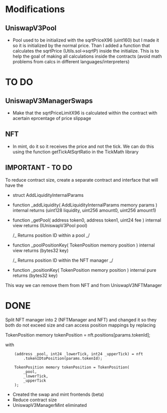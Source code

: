 # Modifications

## UniswapV3Pool

- Pool used to be initialized with the sqrtPriceX96 (uint160) but I made it so it is initialized by the normal price. Than I added a function that calculates the sqrtPrice (Utils.sol->sqrtP) inside the initialize. This is to help the goal of making all calculations inside the contracts (avoid math problems from calcs in different languages/interpreters)

# TO DO

## UniswapV3ManagerSwaps

- Make that the sqrtPriceLimitX96 is calculated within the contract with acertain eprcentage of price slippage

## NFT

- In mint, do it so it receives the price and not the tick. We can do this using the function getTickAtSqrtRatio in the TickMath library

## IMPORTANT - TO DO

To reduce contract size, create a separate contract and interface that will have the

- struct AddLiquidityInternalParams
- function \_addLiquidity(
  AddLiquidityInternalParams memory params
  ) internal returns (uint128 liquidity, uint256 amount0, uint256 amount1)

- function \_getPool(
  address token0,
  address token1,
  uint24 fee
  ) internal view returns (IUniswapV3Pool pool)

  /_
  Returns position ID within a pool
  _/

- function \_poolPositionKey(
  TokenPosition memory position
  ) internal view returns (bytes32 key)

  /_
  Returns position ID within the NFT manager
  _/

- function \_positionKey(
  TokenPosition memory position
  ) internal pure returns (bytes32 key)

This way we can remove them from NFT and from UniswapV3NFTManager

# DONE

Split NFT manager into 2 (NFTManager and NFT) and changed it so they both do not exceed size and can access
position mappings by replacing

TokenPosition memory tokenPosition = nft.positions[params.tokenId];

with

        (address _pool, int24 _lowerTick, int24 _upperTick) = nft
            .tokenIDtoPosition(params.tokenId);

        TokenPosition memory tokenPosition = TokenPosition(
            _pool,
            _lowerTick,
            _upperTick
        );

- Created the swap and mint frontends (beta)
- Reduce contract size
- UniswapV3ManagerMint eliminated
